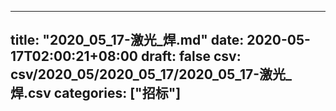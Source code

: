 
---
title: "2020_05_17-激光_焊.md"
date: 2020-05-17T02:00:21+08:00
draft: false
csv: csv/2020_05/2020_05_17/2020_05_17-激光_焊.csv
categories: ["招标"]
---
